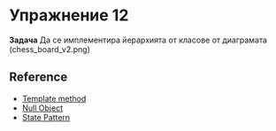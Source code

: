 Упражнение 12
===

**Задача** Да се имплементира йерархията от класове от диаграмата (chess_board_v2.png)

Reference
---
 * [Template method](https://en.wikipedia.org/wiki/Template_method_pattern)
 * [Null Object](https://en.wikipedia.org/wiki/Null_Object_pattern)
 * [State Pattern](https://en.wikipedia.org/wiki/State_pattern)
